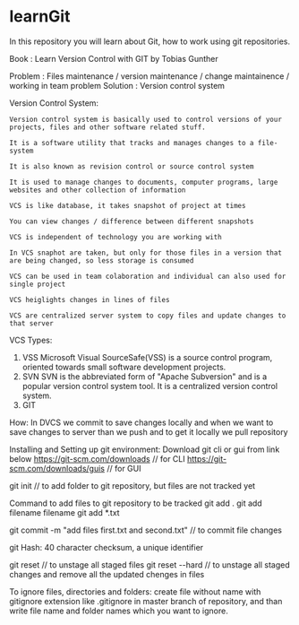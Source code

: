 # learnGit
In this repository you will learn about Git, how to work using git repositories.


Book : Learn Version Control with GIT by Tobias Gunther

Problem : Files maintenance / version maintenance / change maintainence / working in team problem
Solution : Version control system

Version Control System:

    Version control system is basically used to control versions of your projects, files and other software related stuff.
    
    It is a software utility that tracks and manages changes to a file-system
    
    It is also known as revision control or source control system
    
    It is used to manage changes to documents, computer programs, large websites and other collection of information
    
    VCS is like database, it takes snapshot of project at times
    
    You can view changes / difference between different snapshots
    
    VCS is independent of technology you are working with
    
    In VCS snaphot are taken, but only for those files in a version that are being changed, so less storage is consumed
    
    VCS can be used in team colaboration and individual can also used for single project
    
    VCS heiglights changes in lines of files
    
    VCS are centralized server system to copy files and update changes to that server
    

VCS Types:
  1. VSS
       Microsoft Visual SourceSafe(VSS) is a source control program, oriented towards small software development projects.
  3. SVN
       SVN is the abbreviated form of "Apache Subversion" and is a popular version control system tool. It is a centralized version control system.
  4. GIT

How: In DVCS we commit to save changes locally and when we want to save changes to server than we push and to get it locally we pull repository

Installing and Setting up git environment:
Download git cli or gui from link below
    https://git-scm.com/downloads      // for CLI
    https://git-scm.com/downloads/guis // for GUI

git init // to add folder to git repository, but files are not tracked yet

Command to add files to git repository to be tracked
git add .
git add filename filename
git add *.txt

git commit -m "add files first.txt and second.txt"   // to commit file changes

git Hash: 40 character checksum, a unique identifier 

git reset // to unstage all staged files
git reset --hard // to unstage all staged changes and remove all the updated chenges in files

To ignore files, directories and folders:
create file without name with gitignore extension like .gitignore in master branch of repository, and than write file name and folder names which you want to ignore.


